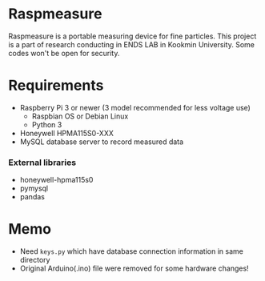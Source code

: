 # Raspmeasure
Raspmeasure is a portable measuring device for fine particles. 
This project is a part of research conducting in ENDS LAB in Kookmin University.
Some codes won't be open for security.

# Requirements
* Raspberry Pi 3 or newer (3 model recommended for less voltage use)
  * Raspbian OS or Debian Linux
  * Python 3
* Honeywell HPMA115S0-XXX
* MySQL database server to record measured data

### External libraries
* honeywell-hpma115s0
* pymysql
* pandas

# Memo
* Need `keys.py` which have database connection information in same directory 
* Original Arduino(.ino) file were removed for some hardware changes!
